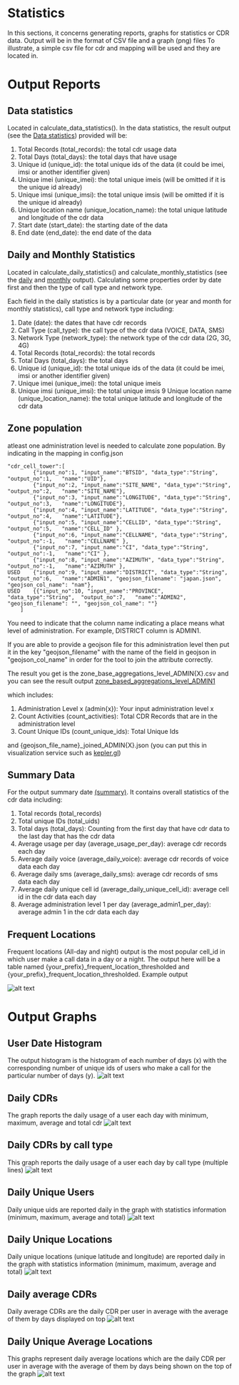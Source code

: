 # Statistics
In this sections, it concerns generating reports, graphs for statistics or CDR data. Output will be in the 
format of CSV file and a graph (png) files
To illustrate, a simple csv file for cdr and mapping will be used and they are located in.
# Output Reports
## Data statistics 
Located in calculate_data_statistics(). In the data statistics, the result output (see the [Data statistics](../Statistics/output_reports/css_file_data_stat.csv)) provided will be:

1. Total Records (total_records): the total cdr usage data 
2. Total Days (total_days): the total days that have usage
3. Unique id (unique_id): the total unique ids of the data (it could be imei, imsi or another identifier given)
4. Unique imei (unique_imei): the total unique imeis (will be omitted if it is the unique id already)
5. Unique imsi (unique_imsi): the total unique imsis (will be omitted if it is the unique id already)
6. Unique location name (unique_location_name): the total unique latitude and longitude of the cdr data
7. Start date (start_date): the starting date of the data
8. End date (end_date): the end date of the data

## Daily and Monthly Statistics
Located in calculate_daily_statistics() and calculate_monthly_statistics (see the [daily](../Statistics/output_reports/css_provider_data_stat_daily.csv) and [monthly](../Statistics/output_reports/css_provider_data_stat_monthly.csv) output). Calculating some properties order by date first and then the type of call type and network type.

Each field in the daily statistics is by a particular date (or year and month for monthly statistics), call type and network type including:
1. Date (date): the dates that have cdr records
2. Call Type (call_type): the call type of the cdr data (VOICE, DATA, SMS)
3. Network Type (network_type): the network type of the cdr data (2G, 3G, 4G)
4. Total Records (total_records): the total records
5. Total Days (total_days): the total days
6. Unique id (unique_id): the total unique ids of the data (it could be imei, imsi or another identifier given)
7. Unique imei (unique_imei): the total unique imeis 
8. Unique imsi (unique_imsi): the total unique imsis
9  Unique location name (unique_location_name): the total unique latitude and longitude of the cdr data

## Zone population
atleast one administration level is needed to calculate zone population.
By indicating in the mapping in config.json
```
"cdr_cell_tower":[
		{"input_no":1, "input_name":"BTSID", "data_type":"String",  "output_no":1,   "name":"UID"},
		{"input_no":2, "input_name":"SITE_NAME", "data_type":"String",  "output_no":2,   "name":"SITE_NAME"},
		{"input_no":3, "input_name":"LONGITUDE", "data_type":"String",  "output_no":3,   "name":"LONGITUDE"},
		{"input_no":4, "input_name":"LATITUDE", "data_type":"String",  "output_no":4,   "name":"LATITUDE"},
		{"input_no":5, "input_name":"CELLID", "data_type":"String",  "output_no":5,   "name":"CELL_ID" },
		{"input_no":6, "input_name":"CELLNAME", "data_type":"String",  "output_no":-1,   "name":"CELLNAME" },
		{"input_no":7, "input_name":"CI", "data_type":"String",  "output_no":-1,   "name":"CI" },
		{"input_no":8, "input_name":"AZIMUTH", "data_type":"String",  "output_no":-1,   "name":"AZIMUTH" },
USED	{"input_no":9, "input_name":"DISTRICT", "data_type":"String",  "output_no":6,   "name":"ADMIN1", "geojson_filename": "japan.json", "geojson_col_name": "nam"},
USED	{{"input_no":10, "input_name":"PROVINCE", "data_type":"String",  "output_no":7,   "name":"ADMIN2", "geojson_filename": "", "geojson_col_name": ""}
	]
```
You need to indicate that the column name indicating a place means what level of administration. For example,
DISTRICT column is ADMIN1.

If you are able to provide a geojson file for this administration level then put it in the key "geojson_filename" with the name of the field in geojson in "geojson_col_name"
 in order for the tool to join the attribute correctly.
 
The result you get is the zone_base_aggregations_level_ADMIN{X}.csv and you can see the result output [zone_based_aggregations_level_ADMIN1](../Statistics/output_reports/zone_based_aggregations_level_ADMIN1.csv)

which includes:
1. Administration Level x (admin{x}): Your input administration level x
2. Count Activities (count_activities): Total CDR Records that are in the administration level
3. Count Unique IDs (count_unique_ids): Total Unique Ids

and {geojson_file_name}_joined_ADMIN{X}.json (you can put this in visualization service such as [kepler.gl](https://kepler.gl))

## Summary Data
For the output summary date [(summary)](../Statistics/output_reports/summary_stats.csv). It contains overall statistics of the cdr data including:

1. Total records (total_records)
2. Total unique IDs (total_uids)
3. Total days (total_days): Counting from the first day that have cdr data to the last day that has the cdr data
4. Average usage per day (average_usage_per_day): average cdr records each day
5. Average daily voice (average_daily_voice): average cdr records of voice data each day
6. Average daily sms (average_daily_sms): average cdr records of sms data each day
7. Average daily unique cell id (average_daily_unique_cell_id): average cell id in the cdr data each day
8. Average administration level 1 per day (average_admin1_per_day): average admin 1 in the cdr data each day

## Frequent Locations
Frequent locations (All-day and night) output is the most popular cell_id in which user make a call data in a day or a night.
The output here will be a table named {your_prefix}_frequent_location_thresholded and {your_prefix}_frequent_location_thresholded.
Example output

![alt text](https://github.com/shibalab/CDR-analysis-tools-hadoop/blob/master/Statistics/output_reports/frequent_location_output_sample.png "Frequent Locations")


# Output Graphs
## User Date Histogram
The output histogram is the histogram of each number of days (x) with the corresponding number of unique ids of users who make a call for the particular number of days (y).
![alt text](https://github.com/shibalab/CDR-analysis-tools-hadoop/blob/master/Statistics/output_graphs/user_data_histogram.png "User Date Histogram")
## Daily CDRs
The graph reports the daily usage of a user each day with minimum, maximum, average and total cdr
![alt text](https://github.com/shibalab/CDR-analysis-tools-hadoop/blob/master/Statistics/output_graphs/daily_cdrs.png "Daily CDRs")
## Daily CDRs by call type
This graph reports the daily usage of a user each day by call type (multiple lines)
![alt text](https://github.com/shibalab/CDR-analysis-tools-hadoop/blob/master/Statistics/output_graphs/daily_cdr_by_call_type.png "Daily CDRs by call type")
## Daily Unique Users
Daily unique uids are reported daily in the graph with statistics information (minimum, maximum, average and total)
![alt text](https://github.com/shibalab/CDR-analysis-tools-hadoop/blob/master/Statistics/output_graphs/daily_unique_users.png "Daily Unique Users")
## Daily Unique Locations
Daily unique locations (unique latitude and longitude) are reported daily in the graph with statistics information (minimum, maximum, average and total)
![alt text](https://github.com/shibalab/CDR-analysis-tools-hadoop/blob/master/Statistics/output_graphs/daily_unique_locations.png "Daily Unique Locations")
## Daily average CDRs
Daily average CDRs are the daily CDR per user in average with the average of them by days displayed on top
![alt text](https://github.com/shibalab/CDR-analysis-tools-hadoop/blob/master/Statistics/output_graphs/daily_avg_cdr.png "Daily Average CDRs")

## Daily Unique Average Locations
This graphs represent daily average locations which are the daily CDR per user in average with the average of them by days being shown on the top of the graph
![alt text](https://github.com/shibalab/CDR-analysis-tools-hadoop/blob/master/Statistics/output_graphs/daily_unique_avg_locations.png "Daily Average CDRs")


